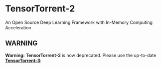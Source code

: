 # TensorTorrent-2
An Open Source Deep Learning Framework with In-Memory Computing Acceleration


## WARNING
**Warning:** **TensorTorrent-2** is now deprecated. Please use the up-to-date **[TensorTorrent-3](https://github.com/TensorTorrent/TensorTorrent-3/)**:

